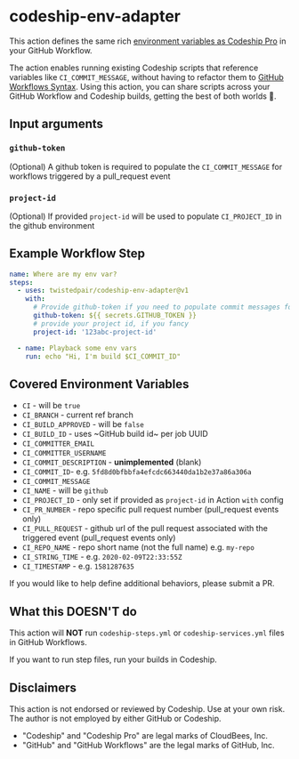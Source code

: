 # codeship-env-adapter

This action defines the same rich [environment variables as Codeship Pro](https://documentation.codeship.com/pro/builds-and-configuration/environment-variables/#default-environment-variables) in your GitHub Workflow.

The action enables running existing Codeship scripts that reference variables like `CI_COMMIT_MESSAGE`, without having to refactor them to [GitHub Workflows Syntax](https://help.github.com/en/actions/automating-your-workflow-with-github-actions/workflow-syntax-for-github-actions). Using this action, you can share scripts across your GitHub Workflow and Codeship builds, getting the best of both worlds 🎉.

## Input arguments

### `github-token`
(Optional) A github token is required to populate the `CI_COMMIT_MESSAGE` for workflows triggered by a pull_request event 

### `project-id`
(Optional) If provided `project-id` will be used to populate `CI_PROJECT_ID` in the github environment

## Example Workflow Step

```yaml
name: Where are my env var?
steps:
  - uses: twistedpair/codeship-env-adapter@v1
    with:
      # Provide github-token if you need to populate commit messages for pull_request event triggers
      github-token: ${{ secrets.GITHUB_TOKEN }}
      # provide your project id, if you fancy
      project-id: '123abc-project-id'

  - name: Playback some env vars
    run: echo "Hi, I'm build $CI_COMMIT_ID"
```
## Covered Environment Variables

- `CI` - will be `true`
- `CI_BRANCH` - current ref branch
- `CI_BUILD_APPROVED` - will be `false`
- `CI_BUILD_ID` - uses ~GitHub build id~ per job UUID
- `CI_COMMITTER_EMAIL`
- `CI_COMMITTER_USERNAME`
- `CI_COMMIT_DESCRIPTION` - **unimplemented** (blank)
- `CI_COMMIT_ID`- e.g. `5fd8d0bfbbfa4efcdc663440da1b2e37a86a306a`
- `CI_COMMIT_MESSAGE`
- `CI_NAME` - will be `github`
- `CI_PROJECT_ID` - only set if provided as `project-id` in Action `with` config
- `CI_PR_NUMBER` - repo specific pull request number (pull_request events only)
- `CI_PULL_REQUEST` - github url of the pull request associated with the triggered event (pull_request events only)
- `CI_REPO_NAME` - repo short name (not the full name) e.g. `my-repo`
- `CI_STRING_TIME` - e.g. `2020-02-09T22:33:55Z`
- `CI_TIMESTAMP` - e.g. `1581287635`

If you would like to help define additional behaviors, please submit a PR.


## What this DOESN'T do

This action will **NOT** run `codeship-steps.yml` or `codeship-services.yml` files in GitHub Workflows.

If you want to run step files, run your builds in Codeship.


## Disclaimers
This action is not endorsed or reviewed by Codeship. 
Use at your own risk. The author is not employed by either GitHub or Codeship.

- "Codeship" and "Codeship Pro" are legal marks of CloudBees, Inc.
- "GitHub" and "GitHub Workflows" are the legal marks of GitHub, Inc.

